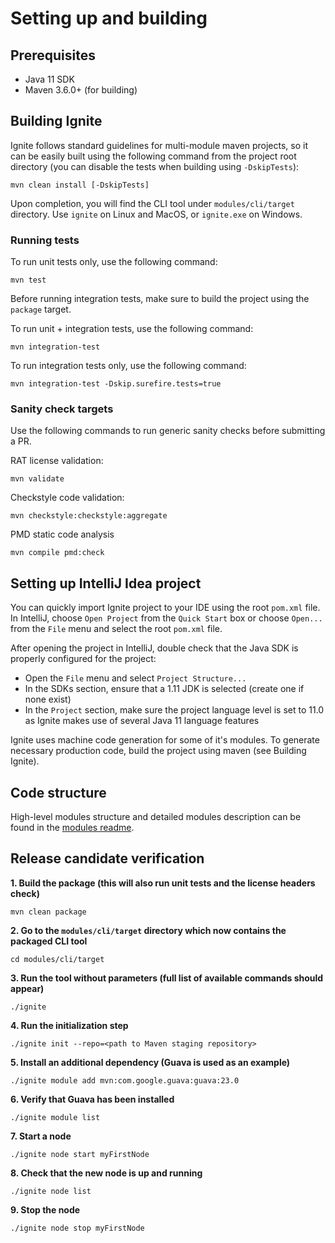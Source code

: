 # Setting up and building
## Prerequisites
 * Java 11 SDK
 * Maven 3.6.0+ (for building)
 
## Building Ignite
Ignite follows standard guidelines for multi-module maven projects, so it can be easily built using the following 
command from the project root directory (you can disable the tests when building using `-DskipTests`):

    mvn clean install [-DskipTests]

Upon completion, you will find the CLI tool under `modules/cli/target` directory.
Use `ignite` on Linux and MacOS, or `ignite.exe` on Windows. 

### Running tests
To run unit tests only, use the following command:

    mvn test

Before running integration tests, make sure to build the project using the ``package`` target.

To run unit + integration tests, use the following command:

    mvn integration-test

To run integration tests only, use the following command:

    mvn integration-test -Dskip.surefire.tests=true
    
### Sanity check targets
Use the following commands to run generic sanity checks before submitting a PR.

RAT license validation:
    
    mvn validate
    
Checkstyle code validation:

    mvn checkstyle:checkstyle:aggregate

PMD static code analysis

    mvn compile pmd:check 


## Setting up IntelliJ Idea project
You can quickly import Ignite project to your IDE using the root `pom.xml` file. In IntelliJ, choose `Open Project` 
from the `Quick Start` box or choose `Open...` from the `File` menu and select the root `pom.xml` file.

After opening the project in IntelliJ, double check that the Java SDK is properly configured for the project:

 * Open the `File` menu and select `Project Structure...`
 * In the SDKs section, ensure that a 1.11 JDK is selected (create one if none exist)
 * In the `Project` section, make sure the project language level is set to 11.0 as Ignite makes use of several Java 11 
 language features
 
Ignite uses machine code generation for some of it's modules. To generate necessary production code, build the project
using maven (see Building Ignite).

## Code structure
High-level modules structure and detailed modules description can be found in the [modules readme](modules/README.md).

## Release candidate verification

**1. Build the package (this will also run unit tests and the license headers check)**

    mvn clean package

**2. Go to the `modules/cli/target` directory which now contains the packaged CLI tool**

    cd modules/cli/target

**3. Run the tool without parameters (full list of available commands should appear)**

    ./ignite
    
**4. Run the initialization step**

    ./ignite init --repo=<path to Maven staging repository>

**5. Install an additional dependency (Guava is used as an example)**

    ./ignite module add mvn:com.google.guava:guava:23.0

**6. Verify that Guava has been installed**

    ./ignite module list

**7. Start a node**

    ./ignite node start myFirstNode

**8. Check that the new node is up and running**

    ./ignite node list
    
**9. Stop the node**

    ./ignite node stop myFirstNode
